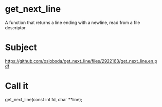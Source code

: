 # get_next_line

A function that returns a line ending with a newline, read from a file descriptor.

# Subject

  https://github.com/osloboda/get_next_line/files/2922163/get_next_line.en.pdf

# Call it

  get_next_line(const int fd, char **line);
